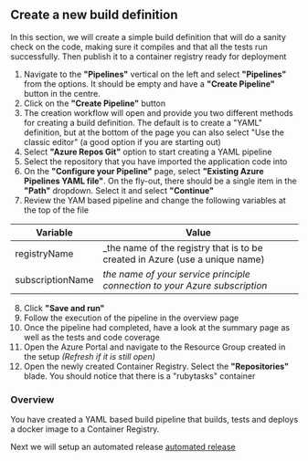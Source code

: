 ## Create a new build definition
In this section, we will create a simple build definition that will do a sanity check on the code, making sure it compiles and that all the tests run successfully. Then publish it to a container registry ready for deployment

1. Navigate to the __"Pipelines"__ vertical on the left and select __"Pipelines"__ from the options. It should be empty and have a __"Create Pipeline"__ button in the centre.
2. Click on the __"Create Pipeline"__ button
3. The creation workflow will open and provide you two different methods for creating a build definition. The default is to create a "YAML" definition, but at the bottom of the page you can also select "Use the classic editor" (a good option if you are starting out)
4. Select __"Azure Repos Git"__ option to start creating a YAML pipeline
5. Select the repository that you have imported the application code into
6. On the __"Configure your Pipeline"__ page, select __"Existing Azure Pipelines YAML file"__. On the fly-out, there should be a single item in the __"Path"__ dropdown. Select it and select __"Continue"__
7. Review the YAM based pipeline and change the following variables at the top of the file

|Variable |Value |
|---|---|
|registryName| _the name of the registry that is to be created in Azure (use a unique name)|
|subscriptionName|_the name of your service principle connection to your Azure subscription_|
8. Click __"Save and run"__
9. Follow the execution of the pipeline in the overview page
10. Once the pipeline had completed, have a look at the summary page as well as the tests and code coverage
11. Open the Azure Portal and navigate to the Resource Group created in the setup _(Refresh if it is still open)_
12. Open the newly created Container Registry. Select the __"Repositories"__ blade. You should notice that there is a "rubytasks" container

### Overview
You have created a YAML based build pipeline that builds, tests and deploys a docker image to a Container Registry.  

Next we will setup an automated release [automated release](./3.ReleaseTemplate.md)
